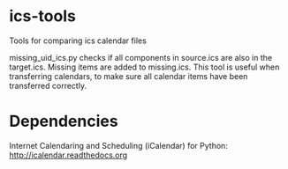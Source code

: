 ics-tools
=========

Tools for comparing ics calendar files

missing_uid_ics.py checks if all components in source.ics are also in the target.ics. Missing items are added to missing.ics. This tool is useful when transferring calendars, to make sure all calendar items have been transferred correctly.

Dependencies
============

Internet Calendaring and Scheduling (iCalendar) for Python: http://icalendar.readthedocs.org
